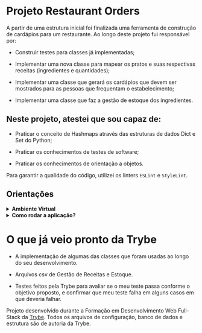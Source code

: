 # Projeto Restaurant Orders

A partir de uma estrutura inicial foi finalizada uma ferramenta de construção de cardápios para um restaurante.
Ao longo deste projeto fui responsável por:

  * Construir testes para classes já implementadas;

  * Implementar uma nova classe para mapear os pratos e suas respectivas receitas (ingredientes e quantidades);

  * Implementar uma classe que gerará os cardápios que devem ser mostrados para as pessoas que frequentam o estabelecimento;
  
  * Implementar uma classe que faz a gestão de estoque dos ingredientes.
    

##  Neste projeto, atestei que sou capaz de:
  
  * Praticar o conceito de Hashmaps através das estruturas de dados Dict e Set do Python;

  * Praticar os conhecimentos de testes de software;

  * Praticar os conhecimentos de orientação a objetos.

  Para garantir a qualidade do código, utilizei os linters `ESLint` e `StyleLint`.


## Orientações
  <details>
  <summary><strong>Ambiente Virtual</strong></summary><br />
  O Python oferece um recurso chamado de ambiente virtual que permite sua máquina rodar, sem conflitos, diferentes tipos de projetos com diferentes versões de bibliotecas.

  1. **criar o ambiente virtual**

  ```bash
  $ python3 -m venv .venv
  ```

  2. **ativar o ambiente virtual**

  ```bash
  $ source .venv/bin/activate
  ```

  3. **instalar as dependências no ambiente virtual**
  
  ```bash
  $ python3 -m pip install -r dev-requirements.txt
  ```

  Com o seu ambiente virtual ativo, as dependências serão instaladas neste ambiente.
  :eyes: Caso precise desativar o ambiente virtual, execute o comando "deactivate". 
  :warning: Lembre-se de ativar novamente o ambiente virtual quando voltar a trabalhar no projeto.

  O arquivo `dev-requirements.txt` contém todas as dependências que serão utilizadas no projeto, ele está agindo como se fosse um `package.json` de um projeto `Node.js`.
</details>

<details>
  <summary>
    <b>Como rodar a aplicação?</b>
  </summary>

Para ver a aplicação rodando com as funcionalidades implementadas, use o comando a seguir:

```bash
python3 -m uvicorn app:app
```

Acesse a rota `/docs` para ver a [documentação](http://127.0.0.1:8000/docs) gerada pelo FastAPI!

</details> 

# O que já veio pronto da Trybe
   * A implementação de algumas das classes que foram usadas ao longo do seu desenvolvimento.

   * Arquivos csv de Gestão de Receitas e Estoque.
  
   * Testes feitos pela Trybe para avaliar se o meu teste passa conforme o objetivo proposto, e confirmar que meu teste falha em alguns casos em que deveria falhar.


Projeto desenvolvido durante a Formação em Desenvolvimento Web Full-Stack da [Trybe](https://www.betrybe.com/). 
Todos os arquivos de configuração, banco de dados e estrutura são de autoria da Trybe.
